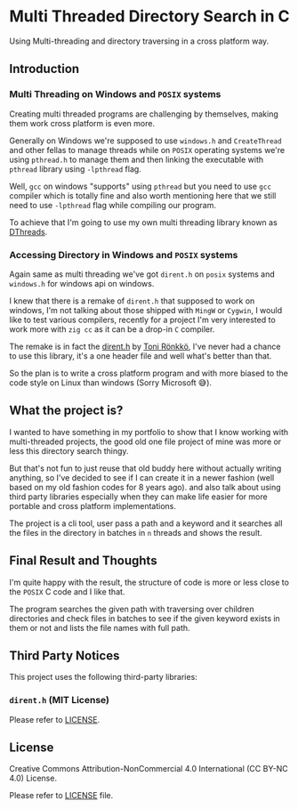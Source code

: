 # Multi Threaded Directory Search in C

Using Multi-threading and directory traversing in a cross platform way.

## Introduction

### Multi Threading on Windows and `POSIX` systems

Creating multi threaded programs are challenging by themselves, making them work cross platform is even more.

Generally on Windows we're supposed to use `windows.h` and `CreateThread` and other fellas to manage threads while on `POSIX` operating systems we're using `pthread.h` to manage them and then linking the executable with `pthread` library using `-lpthread` flag.

Well, `gcc` on windows "supports" using `pthread` but you need to use `gcc` compiler which is totally fine and also worth mentioning here that we still need to use `-lpthread` flag while compiling our program.

To achieve that I'm going to use my own multi threading library known as [DThreads](https://github.com/dezashibi-c/dthreads).

### Accessing Directory in Windows and `POSIX` systems

Again same as multi threading we've got `dirent.h` on `posix` systems and `windows.h` for windows api on windows.

I knew that there is a remake of `dirent.h` that supposed to work on windows, I'm not talking about those shipped with `MingW` or `Cygwin`, I would like to test various compilers, recently for a project I'm very interested to work more with `zig cc` as it can be a drop-in `C` compiler.

The remake is in fact the [dirent.h](https://github.com/tronkko/dirent) by [Toni Rönkkö](https://github.com/tronkko), I've never had a chance to use this library, it's a one header file and well what's better than that.

So the plan is to write a cross platform program and with more biased to the code style on Linux than windows (Sorry Microsoft 😅).

## What the project is?

I wanted to have something in my portfolio to show that I know working with multi-threaded projects, the good old one file project of mine was more or less this directory search thingy.

But that's not fun to just reuse that old buddy here without actually writing anything, so I've decided to see if I can create it in a newer fashion (well based on my old fashion codes for 8 years ago). and also talk about using third party libraries especially when they can make life easier for more portable and cross platform implementations.

The project is a cli tool, user pass a path and a keyword and it searches all the files in the directory in batches in `n` threads and shows the result.

## Final Result and Thoughts

I'm quite happy with the result, the structure of code is more or less close to the `POSIX` C code and I like that.

The program searches the given path with traversing over children directories and check files in batches to see if the given keyword exists in them or not and lists the file names with full path.

## Third Party Notices

This project uses the following third-party libraries:

### `dirent.h` (MIT License)

Please refer to [LICENSE](/third_party/dirent/LICENSE).

## License

Creative Commons Attribution-NonCommercial 4.0 International (CC BY-NC 4.0) License.

Please refer to [LICENSE](/LICENSE) file.
